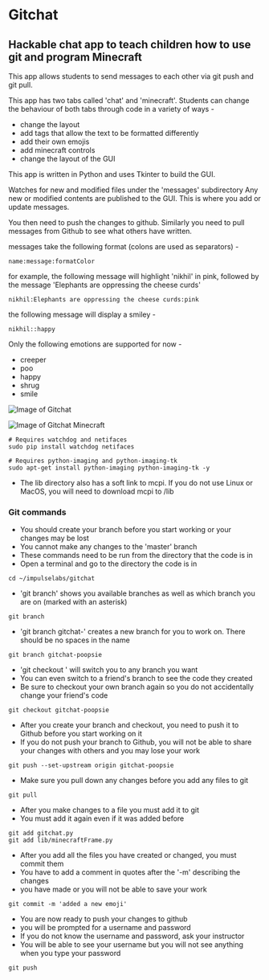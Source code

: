 # Gitchat
## Hackable chat app to teach children how to use git and program Minecraft

This app allows students to send messages to each other via git push and git pull.

This app has two tabs called 'chat' and 'minecraft'. Students can change the behaviour of both tabs through code in a variety of ways - 
- change the layout
- add tags that allow the text to be formatted differently 
- add their own emojis
- add minecraft controls
- change the layout of the GUI

This app is written in Python and uses Tkinter to build the GUI. 

Watches for new and modified files under the 'messages' subdirectory
Any new or modified contents are published to the GUI. This is where
you add or update messages.

You then need to push the changes to github. Similarly you need to
pull messages from Github to see what others have written.

messages take the following format (colons are used as separators) -
```
name:message:formatColor
```

for example, the following message will highlight 'nikhil' in pink, followed by the message 'Elephants are oppressing the cheese curds'
```
nikhil:Elephants are oppressing the cheese curds:pink
```

the following message will display a smiley -
```
nikhil::happy
```
Only the following emotions are supported for now -
- creeper
- poo
- happy
- shrug
- smile

![Image of Gitchat](https://impulselabsinc.github.io/img/gitchat.png)

![Image of Gitchat Minecraft](https://impulselabsinc.github.io/img/gitchatmc.png)

```
# Requires watchdog and netifaces
sudo pip install watchdog netifaces

# Requires python-imaging and python-imaging-tk
sudo apt-get install python-imaging python-imaging-tk -y
```
- The lib directory also has a soft link to mcpi. If you do not use Linux or MacOS, you will need to download mcpi to /lib

### Git commands
- You should create your branch before you start working or your changes may be lost
- You cannot make any changes to the 'master' branch
- These commands need to be run from the directory that the code is in
- Open a terminal and go to the directory the code is in
```
cd ~/impulselabs/gitchat
```

- 'git branch' shows you available branches as well as which branch you are on (marked with an asterisk)
```
git branch
```

- 'git branch gitchat-<yourName>' creates a new branch for you to work on. There should be no spaces in the name
```
git branch gitchat-poopsie
```

- 'git checkout <branchName>' will switch you to any branch you want
- You can even switch to a friend's branch to see the code they created
- Be sure to checkout your own branch again so you do not accidentally change your friend's code
```
git checkout gitchat-poopsie
```

- After you create your branch and checkout, you need to push it to Github before you start working on it
- If you do not push your branch to Github, you will not be able to share your changes with others and you may lose your work
```
git push --set-upstream origin gitchat-poopsie
```

- Make sure you pull down any changes before you add any files to git
```
git pull
```

- After you make changes to a file you must add it to git
- You must add it again even if it was added before 
```
git add gitchat.py
git add lib/minecraftFrame.py
```

- After you add all the files you have created or changed, you must commit them
- You have to add a comment in quotes after the '-m' describing the changes 
- you have made or you will not be able to save your work
```
git commit -m 'added a new emoji'
```

- You are now ready to push your changes to github
- you will be prompted for a username and password
- If you do not know the username and password, ask your instructor
- You will be able to see your username but you will not see anything when you type your password
```
git push

```





